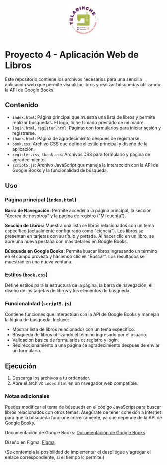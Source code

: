 <!DOCTYPE html>
<html>
<head>
  <meta charset="UTF-8">
<!--   <title>Proyecto 4 - Aplicación Web de Libros</title> -->
</head>
<body>
<p align="center">
  <img src="./img/logo.png" alt="Logo" style="width: 20%;">
</p>
<h1>Proyecto 4 - Aplicación Web de Libros</h1>


<p>Este repositorio contiene los archivos necesarios para una sencilla aplicación web que permite visualizar libros y realizar búsquedas utilizando la API de Google Books.</p>

<h2>Contenido</h2>

<ul>
  <li><code>index.html</code>: Página principal que muestra una lista de libros y permite realizar búsquedas. El logo, lo he tomado prestado de mi madre.</li>
  <li><code>login.html</code>, <code>register.html</code>: Páginas con formularios para iniciar sesión y registrarse.</li>
  <li><code>thank.html</code>: Página de agradecimiento después de registrarse.</li>
  <li><code>book.css</code>: Archivo CSS que define el estilo principal y diseño de la aplicación.</li>
  <li><code>register.css</code>, <code>thank.css</code>: Archivos CSS para formulario y página de agradecimiento.</li>
  <li><code>script5.js</code>: Archivo JavaScript que maneja la interacción con la API de Google Books y la funcionalidad de búsqueda.</li>
</ul>

<h2>Uso</h2>

<h3>Página principal (<code>index.html</code>)</h3>

<p><strong>Barra de Navegación:</strong> Permite acceder a la página principal, la sección "Acerca de nosotros" y la página de registro ("Mi cuenta").</p>
<p><strong>Sección de Libros:</strong> Muestra una lista de libros relacionados con un tema específico (actualmente configurado como "ciencia"). Los libros se presentan en tarjetas con su título y portada. Al hacer clic en un libro, se abre una nueva pestaña con más detalles en Google Books.</p>
<p><strong>Búsqueda en Google Books:</strong> Permite buscar libros ingresando un término en el campo provisto y haciendo clic en "Buscar". Los resultados se muestran en una nueva ventana.</p>

<h3>Estilos (<code>book.css</code>)</h3>

<p>Define estilos para la estructura de la página, la barra de navegación, el diseño de las tarjetas de libros y los elementos de búsqueda.</p>

<h3>Funcionalidad (<code>script5.js</code>)</h3>

<p>Contiene funciones que interactúan con la API de Google Books y manejan la lógica de búsqueda. Incluye:</p>
<ul>
  <li>Mostrar lista de libros relacionados con un tema específico.</li>
  <li>Búsqueda de libros utilizando el término ingresado por el usuario.</li>
  <li>Validación básica de formularios de registro y login.</li>
  <li>Redireccionamiento a una página de agradecimiento después de enviar un formulario.</li>
</ul>

<h2>Ejecución</h2>

<ol>
  <li>Descarga los archivos a tu ordenador.</li>
  <li>Abre el archivo <code>index.html</code> en un navegador web compatible.</li>
</ol>

<h3>Notas adicionales</h3>

<p>Puedes modificar el tema de búsqueda en el código JavaScript para buscar libros relacionados con otros temas. Asegúrate de tener conexión a Internet para que la búsqueda funcione correctamente, ya que depende de la API de Google Books.</p>

<p>Documentación de Google Books: <a href="https://developers.google.com/books/docs/v1/getting_started?hl=es-419">Documentación de Google Books</a></p>
<p>Diseño en Figma: <a href="https://www.figma.com/file/UDyNsdrs0bmv8qGwTYbSyA/Proyecto4?type=design&node-id=0%3A1&mode=design&t=jhnzikWXbxeDy2dv-1">Figma</a></p>

<p>(Se contempla la posibilidad de implementar el despliegue y agregar el enlace correspondiente, si el tiempo lo permite.)</p>

</body>
</html>